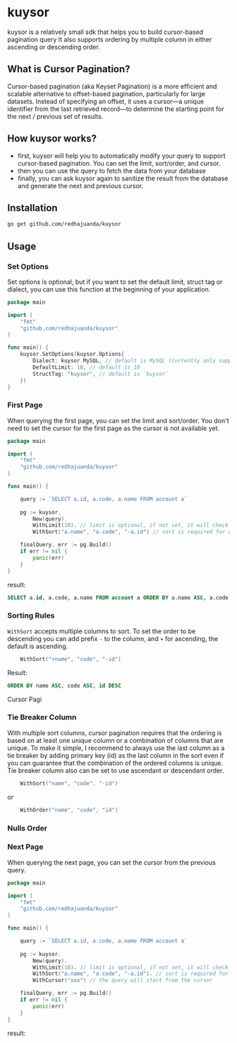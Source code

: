 # kuysor

kuysor is a relatively small sdk that helps you to build cursor-based pagination query
It also supports ordering by multiple column in either ascending or descending order.

## What is Cursor Pagination?
Cursor-based pagination (aka Keyset Pagination) is a more efficient and scalable alternative to offset-based pagination, particularly for large datasets. Instead of specifying an offset, it uses a cursor—a unique identifier from the last retrieved record—to determine the starting point for the next / previous set of results.

## How kuysor works?
- first, kuysor will help you to automatically modify your query to support cursor-based pagination. You can set the limit, sort/order, and cursor.
- then you can use the query to fetch the data from your database
- finally, you can ask kuysor again to sanitize the result from the database and generate the next and previous cursor.

## Installation

```bash
go get github.com/redhajuanda/kuysor
```

## Usage

### Set Options

Set options is optional, but if you want to set the default limit, struct tag or dialect, you can use this function at the beginning of your application.

```go
package main

import (
    "fmt"
    "github.com/redhajuanda/kuysor"
)

func main() {
    kuysor.SetOptions(kuysor.Options{
        Dialect: kuysor.MySQL, // default is MySQL (currently only support MySQL)
        DefaultLimit: 10, // default is 10
        StructTag: "kuysor", // default is `kuysor`
    })
}
```



### First Page

When querying the first page, you can set the limit and sort/order. You don't need to set the cursor for the first page as the cursor is not available yet.

```go
package main

import (
    "fmt"
    "github.com/redhajuanda/kuysor"
)

func main() {

    query := `SELECT a.id, a.code, a.name FROM account a`
    
	pg := kuysor.
		New(query).
		WithLimit(10). // limit is optional, if not set, it will check the default limit from `.SetOptions` or if also not set, it will use 10 as default limit
		WithSort("a.name", "a.code", "-a.id") // sort is required for cursor pagination

	finalQuery, err := pg.Build()
	if err != nil {
		panic(err)
	}
}
```

result:
```sql
SELECT a.id, a.code, a.name FROM account a ORDER BY a.name ASC, a.code ASC, a.id DESC LIMIT 11
```

### Sorting Rules
`WithSort` accepts multiple columns to sort. To set the order to be descending you can add prefix `-` to the column, and `+` for ascending, the default is ascending.
```go
    WithSort("+name", "code", "-id")
```
Result:
```sql
ORDER BY name ASC, code ASC, id DESC 
```
Cursor Pagi


### Tie Breaker Column

With multiple sort columns, cursor pagination requires that the ordering is based on at least one unique column or a combination of columns that are unique.
To make it simple, I recommend to always use the last column as a tie breaker by adding primary key (id) as the last column in the sort even if you can guarantee that the combination of the ordered columns is unique.
Tie breaker column also can be set to use ascendant or descendant order.

```go
    WithSort("name", "code", "-id")
```
or
```go
    WithOrder("name", "code", "id")
```

### Nulls Order



### Next Page

When querying the next page, you can set the cursor from the previous query.

```go
package main

import (
    "fmt"
    "github.com/redhajuanda/kuysor"
)

func main() {

    query := `SELECT a.id, a.code, a.name FROM account a`
    
    pg := kuysor.
        New(query).
        WithLimit(10). // limit is optional, if not set, it will check the default limit from `.SetOptions` or if also not set, it will use 10 as default limit
        WithSort("a.name", "a.code", "-a.id"). // sort is required for cursor pagination
        WithCursor("xxx") // the query will start from the cursor

    finalQuery, err := pg.Build()
    if err != nil {
        panic(err)
    }
}
```

result:
```sql
